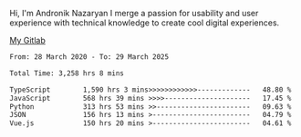 Hi, I'm Andronik Nazaryan
I merge a passion for usability and user experience with technical knowledge to create cool digital experiences.

[My Gitlab](https://gitlab.com/anridev24)

<!--START_SECTION:waka-->

```txt
From: 28 March 2020 - To: 29 March 2025

Total Time: 3,258 hrs 8 mins

TypeScript        1,590 hrs 3 mins>>>>>>>>>>>>-------------   48.80 %
JavaScript        568 hrs 39 mins >>>>---------------------   17.45 %
Python            313 hrs 53 mins >>-----------------------   09.63 %
JSON              156 hrs 13 mins >------------------------   04.79 %
Vue.js            150 hrs 20 mins >------------------------   04.61 %
```

<!--END_SECTION:waka-->
